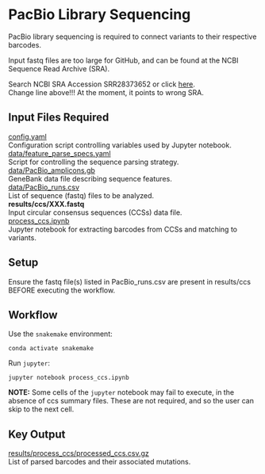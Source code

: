 # PacBio Library Sequencing

PacBio library sequencing is required to connect variants to their respective barcodes.

Input fastq files are too large for GitHub, and can be found at the NCBI Sequence Read Archive (SRA).

Search NCBI SRA Accession SRR28373652 or click [here](https://www.ncbi.nlm.nih.gov/sra/SRX23978660[accn]).<br>
Change line above!!! At the moment, it points to wrong SRA.

## Input Files Required

[config.yaml](https://github.com/Ortlund-Laboratory/SARS-CoV-2-Structure/blob/main/Raw%20Deep%20Mutational%20Scanning%20(DMS)%20Data/PacBio/config.yaml)<br>
Configuration script controlling variables used by Jupyter notebook.<br>
[data/feature_parse_specs.yaml](https://github.com/Ortlund-Laboratory/SARS-CoV-2-Structure/blob/main/Raw%20Deep%20Mutational%20Scanning%20(DMS)%20Data/PacBio/data/feature_parse_specs.yaml)<br>
Script for controlling the sequence parsing strategy.<br>
[data/PacBio_amplicons.gb](https://github.com/Ortlund-Laboratory/SARS-CoV-2-Structure/blob/main/Raw%20Deep%20Mutational%20Scanning%20(DMS)%20Data/PacBio/data/PacBio_amplicons.gb)<br>
GeneBank data file describing sequence features.<br>
[data/PacBio_runs.csv](https://github.com/Ortlund-Laboratory/SARS-CoV-2-Structure/blob/main/Raw%20Deep%20Mutational%20Scanning%20(DMS)%20Data/PacBio/data/PacBio_runs.csv)<br>
List of sequence (fastq) files to be analyzed.<br>
**results/ccs/XXX.fastq**<br>
Input circular consensus sequences (CCSs) data file.<br>
[process_ccs.ipynb](https://github.com/Ortlund-Laboratory/SARS-CoV-2-Structure/blob/main/Raw%20Deep%20Mutational%20Scanning%20(DMS)%20Data/PacBio/process_ccs.ipynb)<br>
Jupyter notebook for extracting barcodes from CCSs and matching to variants.<br>

## Setup

Ensure the fastq file(s) listed in PacBio_runs.csv are present in results/ccs BEFORE executing the workflow.

## Workflow

Use the `snakemake` environment:

`conda activate snakemake`

Run `jupyter`:

`jupyter notebook process_ccs.ipynb`

**NOTE:** Some cells of the `jupyter` notebook may fail to execute, in the absence of ccs summary files. These are not required, and so the user can skip to the next cell.

## Key Output

[results/process_ccs/processed_ccs.csv.gz](https://github.com/Ortlund-Laboratory/SARS-CoV-2-Structure/blob/main/Raw%20Deep%20Mutational%20Scanning%20(DMS)%20Data/PacBio/results/process_ccs/processed_ccs.csv.gz)<br>
List of parsed barcodes and their associated mutations.



